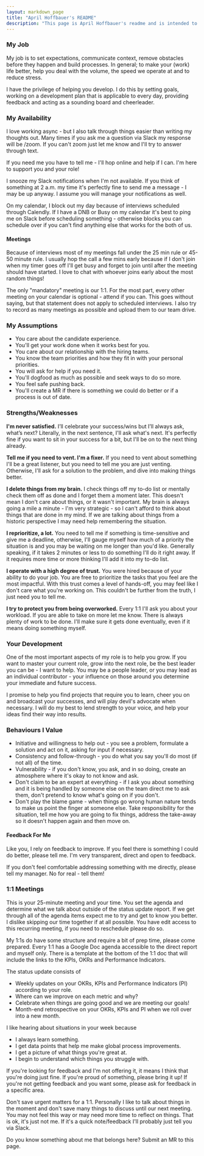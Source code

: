 ```yaml
---
layout: markdown_page
title: "April Hoffbauer's README"
description: "This page is April Hoffbauer's readme and is intended to be helpful when interacting with her."
---
```


### My Job
My job is to set expectations, communicate context, remove obstacles before they happen and build processes. In general; to make your (work) life better, help you deal with the volume, the speed we operate at and to reduce stress.

I have the privilege of helping you develop. I do this by setting goals, working on a development plan that is applicable to every day, providing feedback and acting as a sounding board and cheerleader.

### My Availability
I love working async - but I also talk through things easier than writing my thoughts out. Many times if you ask me a question via Slack my response will be /zoom. If you can't zoom just let me know and I'll try to answer through text.

If you need me you have to tell me - I'll hop online and help if I can. I'm here to support you and your role!

I snooze my Slack notifications when I'm not available. If you think of something at 2 a.m. my time it's perfectly fine to send me a message - I may be up anyway. I assume you will manage your notifications as well.

On my calendar, I block out my day because of interviews scheduled through Calendly. If I have a DNB or Busy on my calendar it's best to ping me on Slack before scheduling something - otherwise blocks you can schedule over if you can't find anything else that works for the both of us.

#### Meetings
Because of interviews most of my meetings fall under the 25 min rule or 45-50 minute rule. I usually hop the call a few mins early because if I don't join when my timer goes off I'll get busy and forget to join until after the meeting should have started. I love to chat with whoever joins early about the most random things!

The only "mandatory" meeting is our 1:1. For the most part, every other meeting on your calendar is optional - attend if you can. This goes without saying, but that statement does not apply to scheduled interviews. I also try to record as many meetings as possible and upload them to our team drive.

### My Assumptions
- You care about the candidate experience.
- You'll get your work done when it works best for you.
- You care about our relationship with the hiring teams.
- You know the team priorities and how they fit in with your personal priorities.
- You will ask for help if you need it.
- You'll dogfood as much as possible and seek ways to do so more.
- You feel safe pushing back.
- You'll create a MR if there is something we could do better or if a process is out of date.

### Strengths/Weaknesses
**I'm never satisfied.** I’ll celebrate your success/wins but I’ll always ask, what’s next? Literally, in the next sentence, I'll ask what's next. It's perfectly fine if you want to sit in your success for a bit, but I'll be on to the next thing already.

**Tell me if you need to vent. I'm a fixer.** If you need to vent about something I'll be a great listener, but you need to tell me you are just venting. Otherwise, I'll ask for a solution to the problem, and dive into making things better.

**I delete things from my brain.** I check things off my to-do list or mentally check them off as done and I forget them a moment later. This doesn't mean I don't care about things, or it wasn't important. My brain is always going a mile a minute - I'm very strategic - so I can't afford to think about things that are done in my mind. If we are talking about things from a historic perspective I may need help remembering the situation. 

**I reprioritize, a lot.** You need to tell me if something is time-sensitive and give me a deadline, otherwise, I'll gauge myself how much of a priority the situation is and you may be waiting on me longer than you'd like. Generally speaking, if it takes 2 minutes or less to do something I'll do it right away. If it requires more time or more thinking I'll add it into my to-do list.

**I operate with a high degree of trust.** You were hired because of your ability to do your job.
You are free to prioritize the tasks that you feel are the most impactful. With this trust comes a level of hands-off, you may feel like I don't care what you're working on. This couldn't be further from the truth, I just need you to tell me.

**I try to protect you from being overworked.** Every 1:1 I'll ask you about your workload. If you are able to take on more let me know. There is always plenty of work to be done. I'll make sure it gets done eventually, even if it means doing something myself.

### Your Development
One of the most important aspects of my role is to help you grow. If you want to master your current role, grow into the next role, be the best leader you can be - I want to help. You may be a people leader, or you may lead as an individual contributor - your influence on those around you determine your immediate and future success.

I promise to help you find projects that require you to learn, cheer you on and broadcast your successes, and will play devil's advocate when necessary. I will do my best to lend strength to your voice, and help your ideas find their way into results.

### Behaviours I Value
- Initiative and willingness to help out - you see a problem, formulate a solution and act on it, asking for input if necessary.
- Consistency and follow-through - you do what you say you'll do most (if not all) of the time.
- Vulnerability - if you don't know, you ask, and in so doing, create an atmosphere where it's okay to not know and ask.
- Don't claim to be an expert at everything - if I ask you about something and it is being handled by someone else on the team direct me to ask them, don't pretend to know what's going on if you don't.
- Don't play the blame game - when things go wrong human nature tends to make us point the finger at someone else. Take responsibility for the situation, tell me how you are going to fix things, address the take-away so it doesn't happen again and then move on.

#### Feedback For Me
Like you, I rely on feedback to improve. If you feel there is something I could do better, please tell me. I'm very transparent, direct and open to feedback.

If you don't feel comfortable addressing something with me directly, please tell my manager. No for real - tell them!

### 1:1 Meetings
This is your 25-minute meeting and your time. You set the agenda and determine what we talk about outside of the status update report. If we get through all of the agenda items expect me to try and get to know you better. I dislike skipping our time together if at all possible. You have edit access to this recurring meeting, if you need to reschedule please do so.

My 1:1s do have some structure and require a bit of prep time, please come prepared. Every 1:1 has a Google Doc agenda accessible to the direct report and myself only. There is a template at the bottom of the 1:1 doc that will include the links to the KPIs, OKRs and Performance Indicators.

The status update consists of
- Weekly updates on your OKRs, KPIs and Performance Indicators (PI) according to your role.
- Where can we improve on each metric and why?
- Celebrate when things are going good and we are meeting our goals!
- Month-end retrospective on your OKRs, KPIs and PI when we roll over into a new month.

I like hearing about situations in your week because
- I always learn something.
- I get data points that help me make global process improvements.
- I get a picture of what things you're great at.
- I begin to understand which things you struggle with.

If you're looking for feedback and I'm not offering it, it means I think that you're doing just fine. If you're proud of something, please bring it up! If you're not getting feedback and you want some, please ask for feedback in a specific area.

Don't save urgent matters for a 1:1. Personally I like to talk about things in the moment and don't save many things to discuss until our next meeting. You may not feel this way or may need more time to reflect on things. That is ok, it's just not me. If it's a quick note/feedback I'll probably just tell you via Slack.


Do you know something about me that belongs here? Submit an MR to this page.
